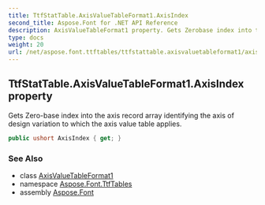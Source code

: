 ```yaml
---
title: TtfStatTable.AxisValueTableFormat1.AxisIndex
second_title: Aspose.Font for .NET API Reference
description: AxisValueTableFormat1 property. Gets Zerobase index into the axis record array identifying the axis of design variation to which the axis value table applies
type: docs
weight: 20
url: /net/aspose.font.ttftables/ttfstattable.axisvaluetableformat1/axisindex/
---
```

## TtfStatTable.AxisValueTableFormat1.AxisIndex property

Gets Zero-base index into the axis record array identifying the axis of design variation to which the axis value table applies.

```csharp
public ushort AxisIndex { get; }
```

### See Also

* class [AxisValueTableFormat1](../)
* namespace [Aspose.Font.TtfTables](../../ttfstattable.axisvaluetableformat1/)
* assembly [Aspose.Font](../../../)


